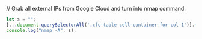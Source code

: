 // Grab all external IPs from Google Cloud and turn into nmap command.
```js
let s = ""; 
[...document.querySelectorAll('.cfc-table-cell-container-for-col-1')].map(x => x.innerText).forEach(y => s += y + " "); 
console.log("nmap -A", s);
```
